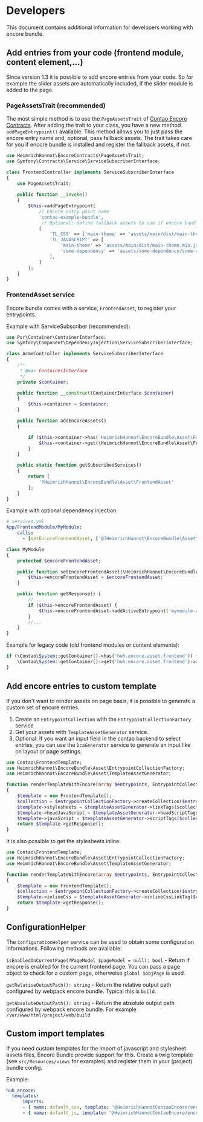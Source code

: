# Developers

This document contains additional information for developers working with encore bundle.

## Add entries from your code (frontend module, content element,...)

Since version 1.3 it is possible to add encore entries from your code. So for example the slider assets are automatically included, if the slider module is added to the page. 

### PageAssetsTrait (recommended)

The most simple method is to use the `PageAssetsTrait` of [Contao Encore Contracts](https://github.com/heimrichhannot/contao-encore-contracts).
After adding the trait to your class, you have a new method `addPageEntrypoint()` available.
This method allows you to just pass the encore entry name and, optional, pass fallback assets. 
The trait takes care for you if encore bundle is installed and register the fallback assets, if not.

```php
use HeimrichHannot\EncoreContracts\PageAssetsTrait;
use Symfony\Contracts\Service\ServiceSubscriberInterface;

class FrontendController implements ServiceSubscriberInterface
{
    use PageAssetsTrait;
    
    public function __invoke()
    {
        $this->addPageEntrypoint(
            // Encore entry point name
            'contao-example-bundle', 
             // Optional: define fallback assets to use if encore bundle is not installed
            [
                'TL_CSS' => ['main-theme' => 'assets/main/dist/main-theme.min.css|static'],
                'TL_JAVASCRIPT' => [
                    'main-theme' => 'assets/main/dist/main-theme.min.js|static',
                    'some-dependency' => 'assets/some-dependency/some-dependency.min.js|static',
                ],
            ]
        );
    }
}
```

### FrontendAsset service

Encore bundle comes with a service, `FrontendAsset`, to register your entrypoints. 


Example with ServiceSubscriber (recommended):

```php
use Psr\Container\ContainerInterface;
use Symfony\Component\DependencyInjection\ServiceSubscriberInterface;

class AcmeController implements ServiceSubscriberInterface
{
    /**
     * @var ContainerInterface
     */
    private $container;

    public function __construct(ContainerInterface $container)
    {
        $this->container = $container;
    }

    public function addEncoreAssets()
    {

        if ($this->container->has('HeimrichHannot\EncoreBundle\Asset\FrontendAsset')) {
            $this->container->get(\HeimrichHannot\EncoreBundle\Asset\FrontendAsset::class)->addActiveEntrypoint('contao-acme-bundle');
        }
    }

    public static function getSubscribedServices()
    {
        return [
            '?HeimrichHannot\EncoreBundle\Asset\FrontendAsset'
        ];
    }
}
```

Example with optional dependency injection: 

```yaml
# services.yml
App/FrontendModule/MyModule:
    calls:
      - [setEncoreFrontendAsset, ['@?HeimrichHannot\EncoreBundle\Asset\FrontendAsset']]
```

```php
class MyModule
{
    protected $encoreFrontendAsset;

    public function setEncoreFrontendAsset(\HeimrichHannot\EncoreBundle\Asset\FrontendAsset $encoreFrontendAsset): void {
        $this->encoreFrontendAsset = $encoreFrontendAsset;
    }

    public function getResponse() {
        // ...
        if ($this->encoreFrontendAsset) {
            $this->encoreFrontendAsset->addActiveEntrypoint('mymodule-assets');
        }
        //...
    }
}
```

Example for legacy code (old frontend modules or content elements): 

```php
if (\Contao\System::getContainer()->has('huh.encore.asset.frontend')) {
    \Contao\System::getContainer()->get('huh.encore.asset.frontend')->addActiveEntrypoint('contao-slick-bundle');
}
```

## Add encore entries to custom template

If you don't want to render assets on page basis, it is possible to generate a custom set of encore entries.

1. Create an `EntrypointCollection` with the `EntrypointCollectionFactory` service
1. Get your assets with `TemplateAssetGenerator` service. 
1. Optional: If you want an input field in the contao backend to select entries, you can use the `DcaGenerator` service to generate an input like on layout or page settings.

```php
use Contao\FrontendTemplate;
use HeimrichHannot\EncoreBundle\Asset\EntrypointCollectionFactory;
use HeimrichHannot\EncoreBundle\Asset\TemplateAssetGenerator;

function renderTemplateWithEncore(array $entrypoints, EntrypointCollectionFactory $entrypointCollectionFactory, TemplateAssetGenerator $templateAssetGenerator)
{
    $template = new FrontendTemplate();
    $collection = $entrypointCollectionFactory->createCollection($entrypoints);
    $template->stylesheets = $templateAssetGenerator->linkTags($collection);
    $template->headJavaScript = $templateAssetGenerator->headScriptTags($collection);
    $template->javaScript = $templateAssetGenerator->scriptTags($collection);
    return $template->getResponse();
}
```

It is also possible to get the stylesheets inline:

```php
use Contao\FrontendTemplate;
use HeimrichHannot\EncoreBundle\Asset\EntrypointCollectionFactory;
use HeimrichHannot\EncoreBundle\Asset\TemplateAssetGenerator;

function renderTemplateWithEncore(array $entrypoints, EntrypointCollectionFactory $entrypointCollectionFactory, TemplateAssetGenerator $templateAssetGenerator)
{
    $template = new FrontendTemplate();
    $collection = $entrypointCollectionFactory->createCollection($entrypoints);
    $template->inlineCss = $templateAssetGenerator->inlineCssLinkTag($collection);
    return $template->getResponse();
}
```

## ConfigurationHelper

The `ConfigurationHelper` service can be used to obtain some configuration informations. Following methods are available:

`isEnabledOnCurrentPage(?PageModel $pageModel = null): bool` - Return if encore is enabled for the current frontend page. You can pass a page object to check for a custom page, otherweise `global $objPage` is used.

`getRelativeOutputPath(): string` - Return the relative output path configured by webpack encore bundle. Typical this is `build`.

`getAbsoluteOutputPath(): string` - Return the absolute output path configured by webpack encore bundle. For example `/var/www/html/project/web/build`

## Custom import templates

If you need custom templates for the import of javascript and stylesheet assets files, Encore Bundle provide support for this. 
Create a twig template (see `src/Resources/views` for examples) and register them in your (project) bundle config.

Example:

```yaml
huh_encore:
  templates:
      imports:
      - { name: default_css, template: "@HeimrichHannotContaoEncore/encore_css_imports.html.twig" }
      - { name: default_js, template: "@HeimrichHannotContaoEncore/encore_js_imports.html.twig" }
```
